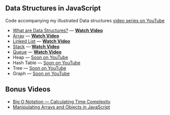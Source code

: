 ## Data Structures in JavaScript

Code accompanying my illustrated Data structures [video series on YouTube](https://www.youtube.com/watch?v=9rhT3P1MDHk&list=PLkZYeFmDuaN2-KUIv-mvbjfKszIGJ4FaY)

* [What are Data Structures?](https://www.youtube.com/watch?v=9rhT3P1MDHk) — [**Watch Video**](https://www.youtube.com/watch?v=9rhT3P1MDHk)
* [Array](./array.js) — [**Watch Video**](https://www.youtube.com/watch?v=QJNwK2uJyGs)
* [Linked List](./linked-list.js) — [**Watch Video**](https://www.youtube.com/watch?v=odW9FU8jPRQ)
* [Stack](./stack.js) — [**Watch Video**](https://www.youtube.com/watch?v=I5lq6sCuABE)
* [Queue](./queue.js) — [**Watch Video**](https://www.youtube.com/watch?v=mDCi1lXd9hc)
* Heap — [Soon on YouTube](https://www.youtube.com/theroadmap?sub_confirmation=1)
* Hash Table — [Soon on YouTube](https://www.youtube.com/theroadmap?sub_confirmation=1)
* Tree — [Soon on YouTube](https://www.youtube.com/theroadmap?sub_confirmation=1)
* Graph — [Soon on YouTube](https://www.youtube.com/theroadmap?sub_confirmation=1)

## Bonus Videos

* [Big O Notation — Calculating Time Complexity](https://www.youtube.com/watch?v=Z0bH0cMY0E8)
* [Manipulating Arrays and Objects in JavaScript](https://www.youtube.com/watch?v=n3NKGsM3iEw)
